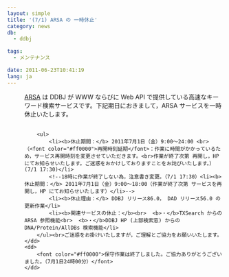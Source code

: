 ```yaml
---
layout: simple
title: '(7/1) ARSA の 一時休止'
category: news
db:
  - ddbj

tags:
  - メンテナンス

date: 2011-06-23T10:41:19
lang: ja
---
```


<html>

<dl>
    <dd><a href="http://arsa.ddbj.nig.ac.jp/top-j.html">ARSA</a> は DDBJ が WWW ならびに Web API で提供している高速なキーワード検索サービスです。下記期日におきまして，ARSA サービスを一時休止いたします。<br><br>

        <ul>
            <li><b>休止期間：</b> 2011年7月1日（金）9:00～24:00 <br>（<font color="#ff0000">再開時刻延期</font>：作業に時間がかかっているため，サービス再開時刻を変更させていただきます。<br>作業が終了次第 再開し，HP にてお知らせいたします。ご迷惑をおかけしておりますことをお詫びいたします。）(7/1 17:30)</li>
            <!--18時に作業が終了しない為，注意書き変更。（7/1 17:30）<li><b>休止期間：</b> 2011年7月1日（金）9:00～18:00（作業が終了次第 サービスを再開し，HP にてお知らせいたします）</li>-->
            <li><b>休止理由：</b> DDBJ リリース86.0， DAD リリース56.0 の更新作業</li>
            <li><b>関連サービスの休止：</b><br>  <b>・</b>TXSearch からの ARSA 参照機能<br>  <b>・</b>DDBJ HP (上部検索窓) からの DNA/Protein/AllDBs 検索機能</li>
        </ul><br>ご迷惑をお掛けいたしますが，ご理解とご協力をお願いいたします。
    </dd>
    <dd>
        <font color="#ff0000">保守作業は終了しました。ご協力ありがとうございました。（7月1日24時00分）</font>
    </dd>
</dl>
</html>

